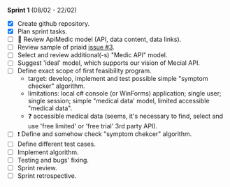 **Sprint 1** (08/02 - 22/02)
- [x] Create github repository.
- [x] Plan sprint tasks.
- [ ] :running: Review ApiMedic model (API, data content, data links).
- [ ] Review sample of priaid [issue #3](https://github.com/constructor-igor/MedicalApi/issues/3).
- [ ] Select and review additional(-s) "Medic API" model.
- [ ] Suggest 'ideal' model, which supports our vision of Mecial API.
- [ ] Define exact scope of first feasibility program.
  * target: develop, implement and test possible simple "symptom checker" algorithm. 
  * limitations: local c# console (or WinForms) application; single user; single session; simple "medical data' model, limited accessible "medical data".
  * :question: accessible medical data (seems, it's necessary to find, select and use 'free limited' or 'free trial' 3rd party API).
- [ ] :exclamation: Define and somehow check "symptom chekcer" algorithm.
- [ ] Define different test cases.
- [ ] Implement algorithm.
- [ ] Testing and bugs' fixing.
- [ ] Sprint review.
- [ ] Sprint retrospective.
